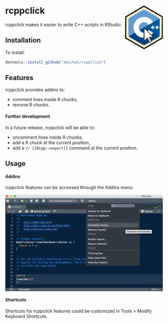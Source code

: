 
<!-- README.md is generated from README.Rmd. Please edit that file -->
rcppclick <img src="man/figures/logo.png" align="right" height=140/>
====================================================================

rcppclick makes it easier to write C++ scripts in RStudio.

Installation
------------

To install:

``` r
devtools::install_github("abichat/rcppclick")
```

Features
--------

rcppclick provides addins to:

-   comment lines inside R chunks,
-   remove R chunks.

#### Further development

In a future release, rcppclick will be able to:

-   uncomment lines inside R chunks,
-   add a R chunk at the current position,
-   add a `// [[Rcpp::export]]` command at the current position.

Usage
-----

#### Addins

rcppclick features can be accessed through the Addins menu:

<img src="man/figures/example.png" align="center"/>

#### Shortcuts

Shortcuts for rcppclick features could be customized in Tools &gt; Modify Keyboard Shortcuts.
